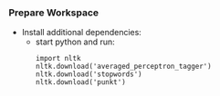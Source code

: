 ### Prepare Workspace
* Install additional dependencies:
    * start python and run:
        ```
        import nltk
        nltk.download('averaged_perceptron_tagger')
        nltk.download('stopwords')
        nltk.download('punkt')
      ```